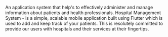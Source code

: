 An application system that help's to effectively administer and manage information about patients and health professionals.
Hospital Management System - is a simple, scalable mobile application built using Flutter which is used to add and keep track of your patients.
This is resolutely committed to provide our users with hospitals and their services at their fingertips.
